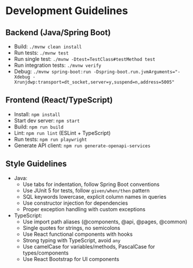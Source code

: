 # Development Guidelines

## Backend (Java/Spring Boot)
- Build: `./mvnw clean install`
- Run tests: `./mvnw test`
- Run single test: `./mvnw -Dtest=TestClass#testMethod test`
- Run integration tests: `./mvnw verify`
- Debug: `./mvnw spring-boot:run -Dspring-boot.run.jvmArguments="-Xdebug -Xrunjdwp:transport=dt_socket,server=y,suspend=n,address=5005"`

## Frontend (React/TypeScript)
- Install: `npm install`
- Start dev server: `npm start`
- Build: `npm run build`
- Lint: `npm run lint` (ESLint + TypeScript)
- Run tests: `npm run playwright`
- Generate API client: `npm run generate-openapi-services`

## Style Guidelines
- Java:
  - Use tabs for indentation, follow Spring Boot conventions
  - Use JUnit 5 for tests, follow `given/when/then` pattern 
  - SQL keywords lowercase, explicit column names in queries
  - Use constructor injection for dependencies
  - Proper exception handling with custom exceptions
- TypeScript:
  - Use import path aliases (@components, @api, @pages, @common)
  - Single quotes for strings, no semicolons
  - Use React functional components with hooks
  - Strong typing with TypeScript, avoid `any`
  - Use camelCase for variables/methods, PascalCase for types/components
  - Use React Bootstrap for UI components